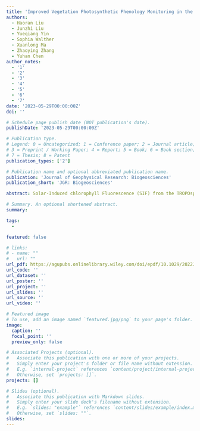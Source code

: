 ```yaml
---
title: 'Improved Vegetation Photosynthetic Phenology Monitoring in the Northern Ecosystems Using Total Canopy Solar-Induced Chlorophyll Fluorescence Derived From TROPOMI'
authors:
  - Haoran Liu
  - Junzhi Liu
  - Yueqiang Yin
  - Sophia Walther
  - Xuanlong Ma
  - Zhaoying Zhang
  - Yuhan Chen
author_notes:
  - '1'
  - '2'
  - '3'
  - '4'
  - '5'
  - '6'
  - '7'
date: '2023-05-29T00:00:00Z'
doi: ''

# Schedule page publish date (NOT publication's date).
publishDate: '2023-05-29T00:00:00Z'

# Publication type.
# Legend: 0 = Uncategorized; 1 = Conference paper; 2 = Journal article;
# 3 = Preprint / Working Paper; 4 = Report; 5 = Book; 6 = Book section;
# 7 = Thesis; 8 = Patent
publication_types: ['2']

# Publication name and optional abbreviated publication name.
publication: 'Journal of Geophysical Research: Biogeosciences'
publication_short: 'JGR: Biogeosciences'

abstract: Solar-Induced chlorophyll Fluorescence (SIF) from the TROPOspheric Monitoring Instrument (TROPOMI) with substantially improved spatiotemporal resolutions provides a new potential to improve satellite-based phenology monitoring. The performance of TROPOMI SIF for tracking vegetation photosynthetic phenology, and how it compares to conventional vegetation indices (VIs)-based approaches, however, have not been adequately assessed. Total canopy SIF, as a better proxy of Gross Primary Productivity (GPP) than original directional SIF, is a new SIF to estimate phenology while its performance has not been investigated. This study assesses the capability of TROPOMI SIF before and after canopy correction for phenology monitoring and improves our understanding of these questions. Benchmarked by tower-based GPP, TROPOMI SIF generally performed better than VIs, especially for capturing the End Of Season (EOS) of vegetation photosynthetic activity at deciduous broadleaf forest (DBF), evergreen forest (ENF), and croplands (CRO) sites, but not for Start Of Season (SOS). This suggested that the advantage of SIF over VIs depended on phenological metrics. The total canopy SIF emission obtained through canopy correction generally performed better than the original SIF retrievals, especially in estimating the EOS of forest sites (DBF, MF, ENF), but soil correction did not further improve the accuracy of phenological monitoring. When comparing SIF- and VI-based phenological metrics over northern terrestrial ecosystems, SIF showed earlier senescence date widely, while the differences in onset date were region dependent. These results indicate the necessity of canopy correction to convert directional SIF to canopy total SIF when using satellite SIF products to estimate phenological metrics.

# Summary. An optional shortened abstract.
summary: 

tags:
  - 

featured: false

# links:
# - name: ""
#   url: ""
url_pdf: https://agupubs.onlinelibrary.wiley.com/doi/epdf/10.1029/2022JG007369
url_code: ''
url_dataset: ''
url_poster: ''
url_project: ''
url_slides: ''
url_source: ''
url_video: ''

# Featured image
# To use, add an image named `featured.jpg/png` to your page's folder.
image:
  caption: ''
  focal_point: ''
  preview_only: false

# Associated Projects (optional).
#   Associate this publication with one or more of your projects.
#   Simply enter your project's folder or file name without extension.
#   E.g. `internal-project` references `content/project/internal-project/index.md`.
#   Otherwise, set `projects: []`.
projects: []

# Slides (optional).
#   Associate this publication with Markdown slides.
#   Simply enter your slide deck's filename without extension.
#   E.g. `slides: "example"` references `content/slides/example/index.md`.
#   Otherwise, set `slides: ""`.
slides:
---
```


